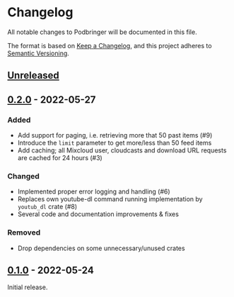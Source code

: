 # Changelog

All notable changes to Podbringer will be documented in this file.

The format is based on [Keep a Changelog](https://keepachangelog.com/en/1.0.0/),
and this project adheres to [Semantic Versioning](https://semver.org/spec/v2.0.0.html).

## [Unreleased]

## [0.2.0] - 2022-05-27

### Added

* Add support for paging, i.e. retrieving more that 50 past items (#9)
* Introduce the `limit` parameter to get more/less than 50 feed items
* Add caching; all Mixcloud user, cloudcasts and download URL requests are
  cached for 24 hours (#3)

### Changed

* Implemented proper error logging and handling (#6)
* Replaces own youtube-dl command running implementation by `youtub_dl`
  crate (#8)
* Several code and documentation improvements & fixes

### Removed

* Drop dependencies on some unnecessary/unused crates

## [0.1.0] - 2022-05-24

Initial release.

[Unreleased]: https://git.luon.net/paul/podbringer/compare/v0.2.0...HEAD
[0.2.0]: https://git.luon.net/paul/podbringer/compare/v0.1.0..v0.2.0
[0.1.0]: https://git.luon.net/paul/podbringer/commits/tag/v0.1.0
